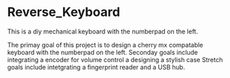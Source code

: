 # Reverse_Keyboard
This is a diy mechanical keyboard with the numberpad on the left.

The primay goal of this project is to design a cherry mx compatable keyboard with the numberpad on the left.
Seconday goals include integrating a encoder for volume control a designing a stylish case
Stretch goals include intetgrating a fingerprint reader and a USB hub. 